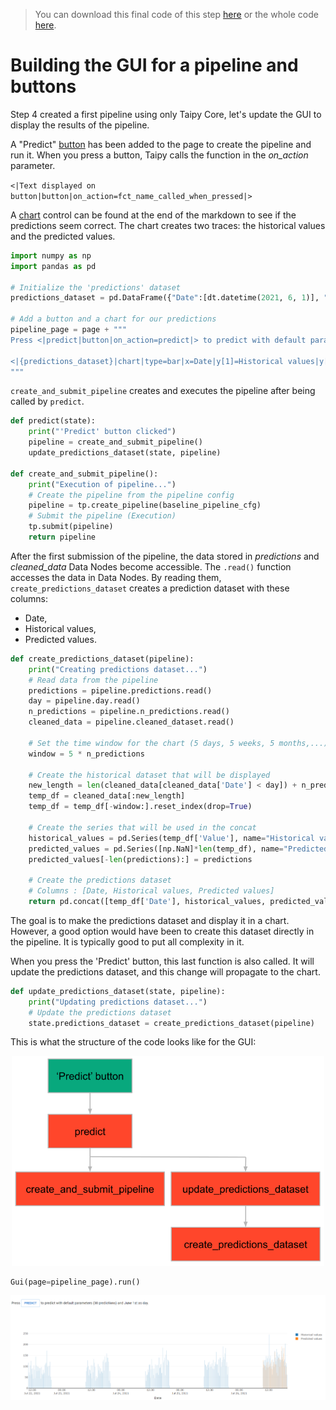 > You can download this final code of this step [here](../src/step_05.py) or the whole code [here](../src).

# Building the GUI for a pipeline and buttons

Step 4 created a first pipeline using only Taipy Core, let's update the GUI to display the results of the pipeline.

A "Predict" [button](https://didactic-broccoli-7da2dfd5.pages.github.io/manuals/gui/viselements/button/) has been added to the page to create the pipeline and run it. When you press a button, Taipy calls the function in the *on_action* parameter.

`<|Text displayed on button|button|on_action=fct_name_called_when_pressed|>`
   
A [chart](https://didactic-broccoli-7da2dfd5.pages.github.io/manuals/gui/viselements/chart/) control can be found at the end of the markdown to see if the predictions seem correct. The chart creates two traces: the historical values and the predicted values.

```python
import numpy as np
import pandas as pd

# Initialize the 'predictions' dataset
predictions_dataset = pd.DataFrame({"Date":[dt.datetime(2021, 6, 1)], "Historical values":[np.NaN], "Predicted values":[np.NaN]})

# Add a button and a chart for our predictions
pipeline_page = page + """
Press <|predict|button|on_action=predict|> to predict with default parameters (30 predictions) and June 1st as day.

<|{predictions_dataset}|chart|type=bar|x=Date|y[1]=Historical values|y[2]=Predicted values|height=80%|width=100%|>
"""
```

`create_and_submit_pipeline` creates and executes the pipeline after being called by `predict`. 

```python
def predict(state):
    print("'Predict' button clicked")
    pipeline = create_and_submit_pipeline()
    update_predictions_dataset(state, pipeline)

def create_and_submit_pipeline():
    print("Execution of pipeline...")
    # Create the pipeline from the pipeline config
    pipeline = tp.create_pipeline(baseline_pipeline_cfg)
    # Submit the pipeline (Execution)
    tp.submit(pipeline)
    return pipeline
```

After the first submission of the pipeline, the data stored in *predictions* and *cleaned_data* Data Nodes become accessible. The `.read()` function accesses the data in Data Nodes.
By reading them, `create_predictions_dataset` creates a prediction dataset with these columns:
- Date,
- Historical values,
- Predicted values.

```python
def create_predictions_dataset(pipeline):
    print("Creating predictions dataset...")
    # Read data from the pipeline
    predictions = pipeline.predictions.read()
    day = pipeline.day.read()
    n_predictions = pipeline.n_predictions.read()
    cleaned_data = pipeline.cleaned_dataset.read()
    
    # Set the time window for the chart (5 days, 5 weeks, 5 months,...)
    window = 5 * n_predictions

    # Create the historical dataset that will be displayed
    new_length = len(cleaned_data[cleaned_data['Date'] < day]) + n_predictions
    temp_df = cleaned_data[:new_length]
    temp_df = temp_df[-window:].reset_index(drop=True)
    
    # Create the series that will be used in the concat
    historical_values = pd.Series(temp_df['Value'], name="Historical values")
    predicted_values = pd.Series([np.NaN]*len(temp_df), name="Predicted values") # change ? Fred
    predicted_values[-len(predictions):] = predictions
    
    # Create the predictions dataset
    # Columns : [Date, Historical values, Predicted values]
    return pd.concat([temp_df['Date'], historical_values, predicted_values], axis=1)
```

The goal is to make the predictions dataset and display it in a chart. However, a good option would have been to create this dataset directly in the pipeline. It is typically good to put all complexity in it.

When you press the 'Predict' button, this last function is also called. It will update the predictions dataset, and this change will propagate to the chart.

```python
def update_predictions_dataset(state, pipeline):
    print("Updating predictions dataset...")
    # Update the predictions dataset
    state.predictions_dataset = create_predictions_dataset(pipeline)
```

This is what the structure of the code looks like for the GUI:
<p align="center">
    <img src="organisation.svg" width=500>
</p>


```python
Gui(page=pipeline_page).run()
```

<p align="center">
    <img src="result.png" width=700>
</p>
